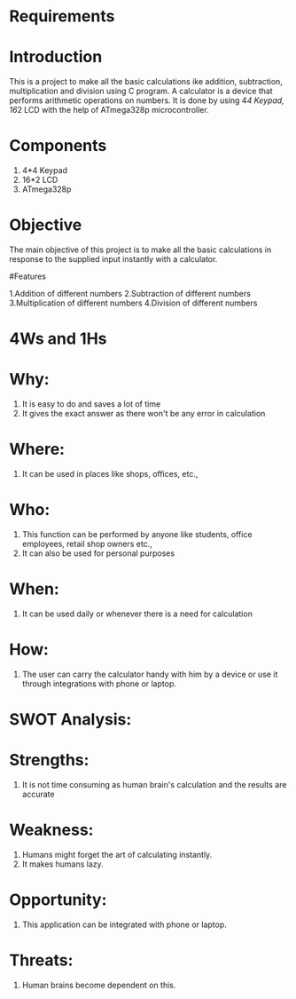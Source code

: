 # Requirements

# Introduction
 This is a project to make all the basic calculations ike addition, subtraction, multiplication and division using C program. A calculator is a device that performs arithmetic operations on numbers. It is done by using 4*4 Keypad, 16*2 LCD with the help of ATmega328p microcontroller.
 
 # Components
 1. 4*4 Keypad
 2. 16*2 LCD
 3. ATmega328p

# Objective
The main objective of this project is to make all the basic calculations in response to the supplied input instantly with a calculator.

#Features

1.Addition of different numbers
2.Subtraction of different numbers
3.Multiplication of different numbers
4.Division of different numbers

# 4Ws and 1Hs

# Why:
1. It is easy to do and saves a lot of time
2. It gives the exact answer as there won't be any error in calculation

# Where:
1. It can be used in places like shops, offices, etc.,
 
# Who:
1. This function can be performed by anyone like students, office employees, retail shop owners etc., 
2. It can also be used for personal purposes

# When:
1. It can be used daily or whenever there is
a need for calculation

# How:
1. The user can carry the calculator handy with him by a device or use it through integrations with phone or laptop.
 

# SWOT Analysis:

# Strengths:
1. It is not time consuming as human brain's calculation and the results are accurate

# Weakness:
1. Humans might forget the art of calculating instantly.
2. It makes humans lazy.

# Opportunity:

1. This application can be integrated with phone or laptop.

# Threats:
1. Human brains become dependent on this.
 

